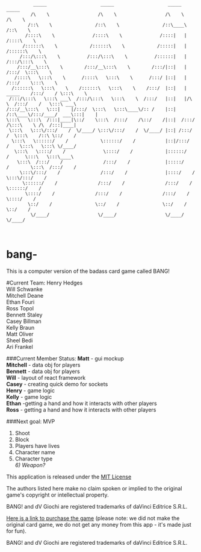 
```
          _____                    _____                    _____                    _____
         /\    \                  /\    \                  /\    \                  /\    \
        /::\    \                /::\    \                /::\____\                /::\    \
       /::::\    \              /::::\    \              /::::|   |               /::::\    \
      /::::::\    \            /::::::\    \            /:::::|   |              /::::::\    \
     /:::/\:::\    \          /:::/\:::\    \          /::::::|   |             /:::/\:::\    \
    /:::/__\:::\    \        /:::/__\:::\    \        /:::/|::|   |            /:::/  \:::\    \
   /::::\   \:::\    \      /::::\   \:::\    \      /:::/ |::|   |           /:::/    \:::\    \
  /::::::\   \:::\    \    /::::::\   \:::\    \    /:::/  |::|   | _____    /:::/    / \:::\    \
 /:::/\:::\   \:::\ ___\  /:::/\:::\   \:::\    \  /:::/   |::|   |/\    \  /:::/    /   \:::\ ___\
/:::/__\:::\   \:::|    |/:::/  \:::\   \:::\____\/:: /    |::|   /::\____\/:::/____/  ___\:::|    |
\:::\   \:::\  /:::|____|\::/    \:::\  /:::/    /\::/    /|::|  /:::/    /\:::\    \ /\  /:::|____|
 \:::\   \:::\/:::/    /  \/____/ \:::\/:::/    /  \/____/ |::| /:::/    /  \:::\    /::\ \::/    /
  \:::\   \::::::/    /            \::::::/    /           |::|/:::/    /    \:::\   \:::\ \/____/
   \:::\   \::::/    /              \::::/    /            |::::::/    /      \:::\   \:::\____\
    \:::\  /:::/    /               /:::/    /             |:::::/    /        \:::\  /:::/    /
     \:::\/:::/    /               /:::/    /              |::::/    /          \:::\/:::/    /
      \::::::/    /               /:::/    /               /:::/    /            \::::::/    /
       \::::/    /               /:::/    /               /:::/    /              \::::/    /
        \::/    /                \::/    /                \::/    /                \::/    /
         \/____/                  \/____/                  \/____/                  \/____/



```


# bang-
This is a computer version of the badass card game called BANG!

#Current Team:
Henry Hedges   
Will Schwanke  
Mitchell Deane  
Ethan Fouri  
Ross Topol  
Bennett Staley  
Casey Billman  
Kelly Braun  
Matt Oliver  
Sheel Bedi  
Ari Frankel  

###Current Member Status:
**Matt** - gui mockup  
**Mitchell** - data obj for players  
**Bennett** - data obj for players  
**Will** - layout of react framework  
**Casey** - creating quick demo for sockets  
**Henry** - game logic  
**Kelly** - game logic  
**Ethan** -getting a hand and how it interacts with other players  
**Ross** - getting a hand and how it interacts with other players  

###Next goal: MVP
 1) Shoot  
 2) Block  
 3) Players have lives  
 4) Character name  
 5) Character type   
 *6) Weapon?*  

This application is released under the [MIT License](https://opensource.org/licenses/MIT "MIT Licsense")

The authors listed here make no claim spoken or implied to the original game's copyright or intellectual property.

BANG! and dV Giochi are registered trademarks of daVinci Editrice S.R.L.

[Here is a link to purchase the game](https://boardgamegeek.com/boardgame/3955/bang/files)
(please note: we did not make the original card game, we do not get any money from this app - it's made just for fun).

BANG! and dV Giochi are registered trademarks of daVinci Editrice S.R.L.
